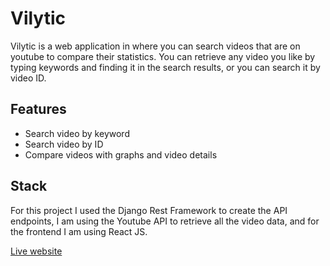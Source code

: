 # Vilytic
Vilytic is a web application in where you can search videos that are on youtube to compare their statistics. You can retrieve any video you like by typing keywords and finding it in the search results, or you can search it by video ID.

## Features
- Search video by keyword
- Search video by ID
- Compare videos with graphs and video details

## Stack
For this project I used the Django Rest Framework to create the API endpoints, I am using the Youtube API to retrieve all the video data, and for the frontend I am using React JS.

[Live website](https://vilytic.herokuapp.com/)
